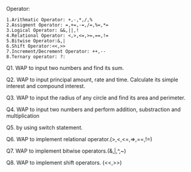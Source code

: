 Operator:
    
    1.Arithmatic Operator: +,-,*,/,%
    2.Assigment Operator: =,+=,-=,/=,%=,*=
    3.Logical Operator: &&,||,!
    4.Relational Operator: <,>,<=,>=,==,!=
    5.Bitwise Operator:&,|
    6.Shift Operator:<<,>>
    7.Increment/Decrement Operator: ++,--
    8.Ternary operator: ?:

Q1. WAP to input two numbers and find its sum.

Q2. WAP to input principal amount, rate and time. Calculate its simple interest  and
compound interest.

Q3. WAP to input the radius of any circle and find its area and perimeter.

Q4. WAP to input two numbers and perform addition, substraction and multiplication

Q5. by using switch statement.

Q6. WAP to implement relational operator.(>,<,<=,=>,==,!=)

Q7. WAP to implement bitwise operators.(&,|,^,~)

Q8. WAP to implement shift operators. (<<,>>)
